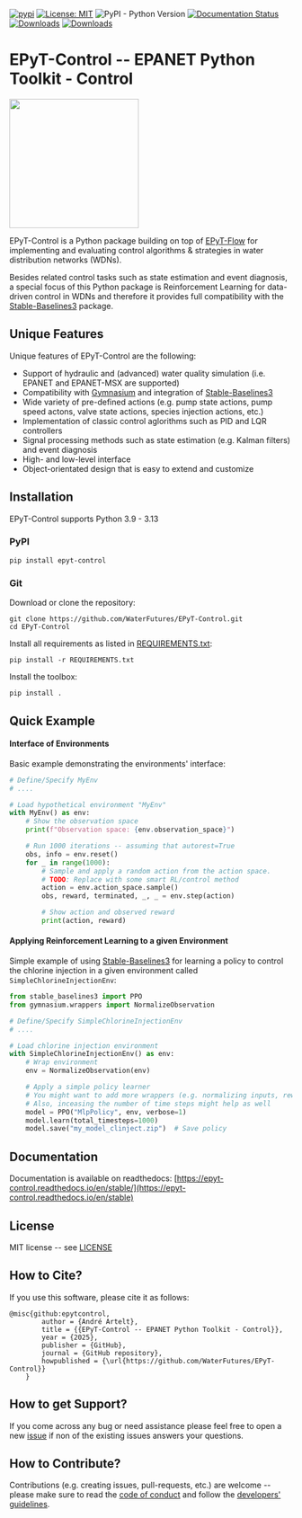 [![pypi](https://img.shields.io/pypi/v/epyt-control.svg)](https://pypi.org/project/epyt-control/)
[![License: MIT](https://img.shields.io/badge/License-MIT-yellow.svg)](https://opensource.org/licenses/MIT)
![PyPI - Python Version](https://img.shields.io/pypi/pyversions/epyt-control)
[![Documentation Status](https://readthedocs.org/projects/epyt-control/badge/?version=stable)](https://epyt-control.readthedocs.io/en/stable/?badge=stable)
[![Downloads](https://static.pepy.tech/badge/epyt-control)](https://pepy.tech/project/epyt-control)
[![Downloads](https://static.pepy.tech/badge/epyt-control/month)](https://pepy.tech/project/epyt-control)

# EPyT-Control -- EPANET Python Toolkit - Control

<img src="https://github.com/WaterFutures/EPyT-Control/blob/main/docs/_static/gimmick.png?raw=true" align="center" height="230px"/>

EPyT-Control is a Python package building on top of [EPyT-Flow](https://github.com/WaterFutures/EPyT-Flow) 
for implementing and evaluating control algorithms & strategies in water distribution networks (WDNs).

Besides related control tasks such as state estimation and event diagnosis, a special focus of this
Python package is Reinforcement Learning for data-driven control in WDNs and therefore it provides
full compatibility with the
[Stable-Baselines3](https://stable-baselines3.readthedocs.io/en/master/) package.


## Unique Features

Unique features of EPyT-Control are the following:

- Support of hydraulic and (advanced) water quality simulation (i.e. EPANET and EPANET-MSX are supported)
- Compatibility with [Gymnasium](https://github.com/Farama-Foundation/Gymnasium) and integration of [Stable-Baselines3](https://stable-baselines3.readthedocs.io/en/master/)
- Wide variety of pre-defined actions (e.g. pump state actions, pump speed actons, valve state actions, species injection actions, etc.)
- Implementation of classic control aglorithms such as PID and LQR controllers
- Signal processing methods such as state estimation (e.g. Kalman filters) and event diagnosis
- High- and low-level interface
- Object-orientated design that is easy to extend and customize


## Installation

EPyT-Control supports Python 3.9 - 3.13

### PyPI

```
pip install epyt-control
```

### Git
Download or clone the repository:
```
git clone https://github.com/WaterFutures/EPyT-Control.git
cd EPyT-Control
```

Install all requirements as listed in [REQUIREMENTS.txt](REQUIREMENTS.txt):
```
pip install -r REQUIREMENTS.txt
```

Install the toolbox:
```
pip install .
```


## Quick Example

#### Interface of Environments

Basic example demonstrating the environments' interface:

```python
# Define/Specify MyEnv
# ....

# Load hypothetical environment "MyEnv"
with MyEnv() as env:
    # Show the observation space
    print(f"Observation space: {env.observation_space}")

    # Run 1000 iterations -- assuming that autorest=True
    obs, info = env.reset()
    for _ in range(1000):
        # Sample and apply a random action from the action space.
        # TODO: Replace with some smart RL/control method
        action = env.action_space.sample()
        obs, reward, terminated, _, _ = env.step(action)

        # Show action and observed reward
        print(action, reward)
```

#### Applying Reinforcement Learning to a given Environment

Simple example of using [Stable-Baselines3](https://stable-baselines3.readthedocs.io/en/master/) for learning a policy to control the chlorine injection in a given environment called ```SimpleChlorineInjectionEnv```:

```python
from stable_baselines3 import PPO
from gymnasium.wrappers import NormalizeObservation

# Define/Specify SimpleChlorineInjectionEnv
# ....

# Load chlorine injection environment
with SimpleChlorineInjectionEnv() as env:
    # Wrap environment
    env = NormalizeObservation(env)

    # Apply a simple policy learner
    # You might want to add more wrappers (e.g. normalizing inputs, rewards, etc.) and logging here
    # Also, inceasing the number of time steps might help as well
    model = PPO("MlpPolicy", env, verbose=1)
    model.learn(total_timesteps=1000)
    model.save("my_model_clinject.zip")  # Save policy
```

## Documentation

Documentation is available on readthedocs: [https://epyt-control.readthedocs.io/en/stable/](https://epyt-control.readthedocs.io/en/stable)

## License

MIT license -- see [LICENSE](LICENSE)

## How to Cite?

If you use this software, please cite it as follows:

```
@misc{github:epytcontrol,
        author = {André Artelt},
        title = {{EPyT-Control -- EPANET Python Toolkit - Control}},
        year = {2025},
        publisher = {GitHub},
        journal = {GitHub repository},
        howpublished = {\url{https://github.com/WaterFutures/EPyT-Control}}
    }
```

## How to get Support?

If you come across any bug or need assistance please feel free to open a new
[issue](https://github.com/WaterFutures/EPyT-Control/issues/)
if non of the existing issues answers your questions.

## How to Contribute?

Contributions (e.g. creating issues, pull-requests, etc.) are welcome --
please make sure to read the [code of conduct](CODE_OF_CONDUCT.md) and
follow the [developers' guidelines](DEVELOPERS.md).
